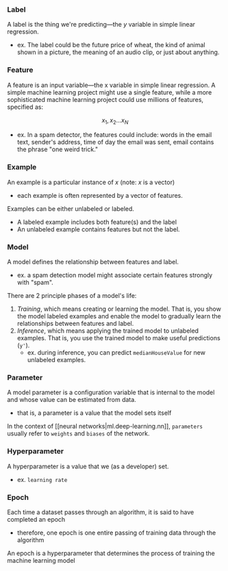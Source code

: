 
### Label
A label is the thing we're predicting—the $y$ variable in simple linear regression. 
- ex. The label could be the future price of wheat, the kind of animal shown in a picture, the meaning of an audio clip, or just about anything.

### Feature
A feature is an input variable—the x variable in simple linear regression. A simple machine learning project might use a single feature, while a more sophisticated machine learning project could use millions of features, specified as:

$$
x_{1}, x_{2}...x_{N}
$$

- ex. In a spam detector, the features could include: words in the email text, sender's address, time of day the email was sent, email contains the phrase "one weird trick."

### Example
An example is a particular instance of $x$ (note: $x$ is a vector)
- each example is often represented by a vector of features.

Examples can be either unlabeled or labeled.
- A labeled example includes both feature(s) and the label
- An unlabeled example contains features but not the label.

### Model
A model defines the relationship between features and label. 
- ex. a spam detection model might associate certain features strongly with "spam". 

There are 2 principle phases of a model's life:
1. *Training*, which means creating or learning the model. That is, you show the model labeled examples and enable the model to gradually learn the relationships between features and label.
2. *Inference*, which means applying the trained model to unlabeled examples. That is, you use the trained model to make useful predictions (`y'`). 
    - ex. during inference, you can predict `medianHouseValue` for new unlabeled examples.

### Parameter
A model parameter is a configuration variable that is internal to the model and whose value can be estimated from data.
- that is, a parameter is a value that the model sets itself

In the context of [[neural networks|ml.deep-learning.nn]], `parameters` usually refer to `weights` and `biases` of the network.

### Hyperparameter
A hyperparameter is a value that we (as a developer) set.
- ex. `learning rate`

### Epoch
Each time a dataset passes through an algorithm, it is said to have completed an epoch
- therefore, one epoch is one entire passing of training data through the algorithm

An epoch is a hyperparameter that determines the process of training the machine learning model